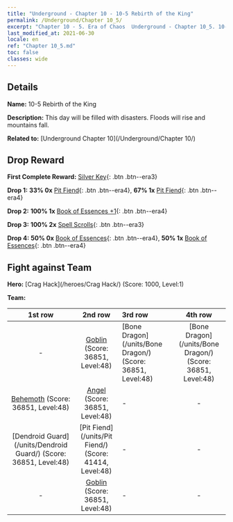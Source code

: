 ```yaml
---
title: "Underground - Chapter 10 - 10-5 Rebirth of the King"
permalink: /Underground/Chapter 10_5/
excerpt: "Chapter 10 - 5. Era of Chaos  Underground - Chapter 10_5. 10-5 Rebirth of the King"
last_modified_at: 2021-06-30
locale: en
ref: "Chapter 10_5.md"
toc: false
classes: wide
---
```


## Details

 **Name:** 10-5 Rebirth of the King

 **Description:** This day will be filled with disasters. Floods will rise and mountains fall.

 **Related to:** [Underground Chapter 10](/Underground/Chapter 10/)

## Drop Reward

 **First Complete Reward:** [Silver Key](/Items/con_693/){: .btn .btn--era3}

 **Drop 1:** **33% 0x** [Pit Fiend](/Items/unt_230/){: .btn .btn--era4}, **67% 1x** [Pit Fiend](/Items/unt_230/){: .btn .btn--era4}

 **Drop 2:** **100% 1x** [Book of Essences +1](/Items/mat_46/){: .btn .btn--era4}

 **Drop 3:** **100% 2x** [Spell Scrolls](/Items/con_694/){: .btn .btn--era3}

 **Drop 4:** **50% 0x** [Book of Essences](/Items/mat_39/){: .btn .btn--era4}, **50% 1x** [Book of Essences](/Items/mat_39/){: .btn .btn--era4}


## Fight against Team
 **Hero:** [Crag Hack](/heroes/Crag Hack/) (Score: 1000, Level:1)

 **Team:**


  | 1st row | 2nd row | 3rd row | 4th row |
  |:----:|:----:|:----|:----:|
  | - | [Goblin](/units/Goblin/) (Score: 36851, Level:48)  | [Bone Dragon](/units/Bone Dragon/) (Score: 36851, Level:48)  | [Bone Dragon](/units/Bone Dragon/) (Score: 36851, Level:48)  |
  | [Behemoth](/units/Behemoth/) (Score: 36851, Level:48)  | [Angel](/units/Angel/) (Score: 36851, Level:48)  | - | - |
  | [Dendroid Guard](/units/Dendroid Guard/) (Score: 36851, Level:48)  | [Pit Fiend](/units/Pit Fiend/) (Score: 41414, Level:48)  | - | - |
  | - | [Goblin](/units/Goblin/) (Score: 36851, Level:48)  | - | - |


